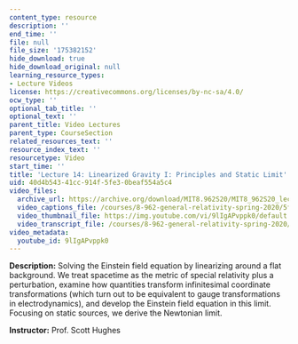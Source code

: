 ```yaml
---
content_type: resource
description: ''
end_time: ''
file: null
file_size: '175382152'
hide_download: true
hide_download_original: null
learning_resource_types:
- Lecture Videos
license: https://creativecommons.org/licenses/by-nc-sa/4.0/
ocw_type: ''
optional_tab_title: ''
optional_text: ''
parent_title: Video Lectures
parent_type: CourseSection
related_resources_text: ''
resource_index_text: ''
resourcetype: Video
start_time: ''
title: 'Lecture 14: Linearized Gravity I: Principles and Static Limit'
uid: 40d4b543-41cc-914f-5fe3-0beaf554a5c4
video_files:
  archive_url: https://archive.org/download/MIT8.962S20/MIT8_962S20_lec14_300k.mp4
  video_captions_file: /courses/8-962-general-relativity-spring-2020/5ff2c5cf93975c83808cc095ed5a8a09_9lIgAPvppk0.vtt
  video_thumbnail_file: https://img.youtube.com/vi/9lIgAPvppk0/default.jpg
  video_transcript_file: /courses/8-962-general-relativity-spring-2020/7395ae025351f820f17dd472b416c76d_9lIgAPvppk0.pdf
video_metadata:
  youtube_id: 9lIgAPvppk0
---
```


**Description:** Solving the Einstein field equation by linearizing around a flat background. We treat spacetime as the metric of special relativity plus a perturbation, examine how quantities transform infinitesimal coordinate transformations (which turn out to be equivalent to gauge transformations in electrodynamics), and develop the Einstein field equation in this limit. Focusing on static sources, we derive the Newtonian limit.

**Instructor:** Prof. Scott Hughes

